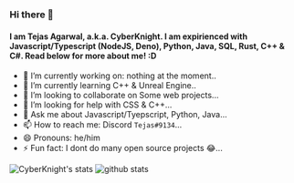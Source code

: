 ### Hi there 👋
#### I am Tejas Agarwal, a.k.a. CyberKnight. I am expirienced with Javascript/Typescript (NodeJS, Deno), Python, Java, SQL, Rust, C++ & C#. Read below for more about me! :D

- 🔭 I’m currently working on: nothing at the moment.. 
- 🌱 I’m currently learning C++ & Unreal Engine..
- 👯 I’m looking to collaborate on Some web projects...
- 🤔 I’m looking for help with CSS & C++...
- 💬 Ask me about Javascript/Tyepscript, Python, Java...
- 📫 How to reach me: Discord `Tejas#9134`...
- 😄 Pronouns: he/him
- ⚡ Fun fact: I dont do many open source projects 😂...

![CyberKnight's stats](https://github-readme-stats.vercel.app/api?username=CyberKnight007&show_icons=true&theme=radical)
![github stats](https://github-readme-stats.vercel.app/api/top-langs?username=CyberKnight007&count_private=true&show_icons=true&theme=radical)
